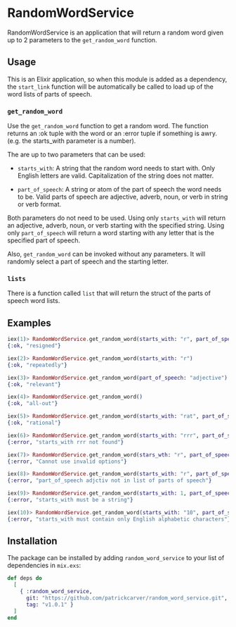 # RandomWordService

RandomWordService is an application that will return a random word given up to 2 parameters to the `get_random_word` function.

## Usage

This is an Elixir application, so when this module is added as a dependency, the `start_link` function will be automatically be called to load up of the word lists of parts of speech.

### `get_random_word`

Use the `get_random_word` function to get a random word. The function returns an :ok tuple with the word or an :error tuple if something is awry. (e.g. the starts_with parameter is a number).

The are up to two parameters that can be used:

* `starts_with`: A string that the random word needs to start with. Only English letters are valid. Capitalization of the string does not matter.

* `part_of_speech`: A string or atom of the part of speech the word needs to be. Valid parts of speech are adjective, adverb, noun, or verb in string or verb format. 

Both parameters do not need to be used. Using only `starts_with` will return an adjective, adverb, noun, or verb starting with the specified string. Using only `part_of_speech` will return a word starting with any letter that is the specified part of speech. 

Also, `get_random_word` can be invoked without any parameters. It will randomly select a part of speech and the starting letter.

### `lists`

There is a function called `list` that will return the struct of the parts of speech word lists.

## Examples
```elixir
iex(1)> RandomWordService.get_random_word(starts_with: "r", part_of_speech: "adjective")
{:ok, "resigned"}

iex(2)> RandomWordService.get_random_word(starts_with: "r")
{:ok, "repeatedly"}

iex(3)> RandomWordService.get_random_word(part_of_speech: "adjective")
{:ok, "relevant"}

iex(4)> RandomWordService.get_random_word()
{:ok, "all-out"}

iex(5)> RandomWordService.get_random_word(starts_with: "rat", part_of_speech: "adjective")
{:ok, "rational"}

iex(6)> RandomWordService.get_random_word(starts_with: "rrr", part_of_speech: "adjective")
{:error, "starts_with rrr not found"}

iex(7)> RandomWordService.get_random_word(stars_wth: "r", part_of_speech: "adjective")
{:error, "Cannot use invalid options"}

iex(8)> RandomWordService.get_random_word(starts_with: "r", part_of_speech: :adjctiv)
{:error, "part_of_speech adjctiv not in list of parts of speech"}

iex(9)> RandomWordService.get_random_word(starts_with: 1, part_of_speech: :adjective)
{:error, "starts_with must be a string"}

iex(10)> RandomWordService.get_random_word(starts_with: "10", part_of_speech: :adjective)
{:error, "starts_with must contain only English alphabetic characters"}
```

## Installation

The package can be installed by adding `random_word_service` 
to your list of dependencies in `mix.exs`:

```elixir
def deps do
  [
    { :random_word_service,
      git: "https://github.com/patrickcarver/random_word_service.git", 
      tag: "v1.0.1" }
  ]
end
```
